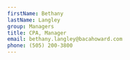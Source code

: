 ```yaml
---
firstName: Bethany
lastName: Langley
group: Managers
title: CPA, Manager
email: bethany.langley@bacahoward.com
phone: (505) 200-3800
---
```

